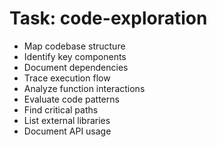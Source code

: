 <!-- ---
!-- title: 2024-12-27 23:16:44
!-- author: Yusuke Watanabe
!-- date: /home/ywatanabe/.emacs.d/lisp/elmo/workspace/resources/prompt-templates/components/02_tasks/code-exploration.md
!-- --- -->

# Task: code-exploration
* Map codebase structure
* Identify key components
* Document dependencies
* Trace execution flow
* Analyze function interactions
* Evaluate code patterns
* Find critical paths
* List external libraries
* Document API usage